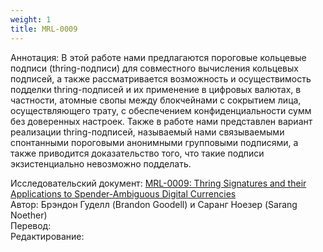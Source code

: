 ```yaml
---
weight: 1
title: MRL-0009
---
```


Аннотация: В этой работе нами предлагаются пороговые кольцевые подписи (thring-подписи) для совместного вычисления кольцевых подписей, а также рассматривается возможность и осуществимость подделки thring-подписей и их применение в цифровых валютах, в частности, атомные свопы между блокчейнами с сокрытием лица, осуществляющего трату, с обеспечением конфиденциальности сумм без доверенных настроек. Также в работе нами представлен вариант реализации thring-подписей, называемый нами связываемыми спонтанными пороговыми анонимными групповыми подписями, а также приводится доказательство того, что такие подписи экзистенциально невозможно подделать.​

Исследовательский документ: [MRL-0009: Thring Signatures and their Applications to Spender-Ambiguous Digital Currencies](https://web.getmonero.org/ru/resources/research-lab/pubs/MRL-0009.pdf)  
Автор: Брэндон Гуделл (Brandon Goodell) и Саранг Ноезер (Sarang Noether)   
Перевод:  
Редактирование:  
